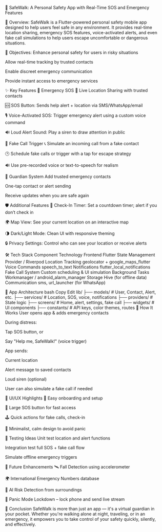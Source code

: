 🚨 SafeWalk: A Personal Safety App with Real-Time SOS and Emergency Features

📘 Overview:
SafeWalk is a Flutter-powered personal safety mobile app designed to help users feel safe in any environment. It provides real-time location sharing, emergency SOS features, voice-activated alerts, and even fake call simulations to help users escape uncomfortable or dangerous situations.

🎯 Objectives:
Enhance personal safety for users in risky situations

Allow real-time tracking by trusted contacts

Enable discreet emergency communication

Provide instant access to emergency services

✨ Key Features
🔴 Emergency SOS
📍 Live Location Sharing with trusted contacts

🆘 SOS Button: Sends help alert + location via SMS/WhatsApp/email

🎙️ Voice-Activated SOS: Trigger emergency alert using a custom voice command

🔊 Loud Alert Sound: Play a siren to draw attention in public

📱 Fake Call Trigger
📞 Simulate an incoming call from a fake contact

🕒 Schedule fake calls or trigger with a tap for escape strategy

🔊 Use pre-recorded voice or text-to-speech for realism

👥 Guardian System
Add trusted emergency contacts

One-tap contact or alert sending

Receive updates when you are safe again

🛡️ Additional Features
📅 Check-In Timer: Set a countdown timer; alert if you don’t check in

🌍 Map View: See your current location on an interactive map

🌗 Dark/Light Mode: Clean UI with responsive theming

🔒 Privacy Settings: Control who can see your location or receive alerts

🛠️ Tech Stack
Component	Technology
Frontend	Flutter
State Management	Provider / Riverpod
Location Tracking	geolocator + google_maps_flutter
Voice Commands	speech_to_text
Notifications	flutter_local_notifications
Fake Call System	Custom scheduling & UI simulation
Background Tasks	Workmanager / android_alarm_manager
Storage	Hive (for offline data)
Communication	sms, url_launcher (for WhatsApp)

🧱 App Architecture
bash
Copy
Edit
lib/
├── models/              # User, Contact, Alert, etc.
├── services/            # Location, SOS, voice, notifications
├── providers/           # State logic
├── screens/             # Home, alert, settings, fake call
├── widgets/             # UI components
├── constants/           # API keys, color themes, routes
📲 How It Works
User opens app & adds emergency contacts

During distress:

Tap SOS button, or

Say "Help me, SafeWalk!" (voice trigger)

App sends:

Current location

Alert message to saved contacts

Loud siren (optional)

User can also simulate a fake call if needed

📱 UI/UX Highlights
👋 Easy onboarding and setup

🔴 Large SOS button for fast access

🕹️ Quick actions for fake calls, check-in

🧘 Minimalist, calm design to avoid panic

🧪 Testing Ideas
Unit test location and alert functions

Integration test full SOS + fake call flow

Simulate offline emergency triggers

🧠 Future Enhancements
🛰️ Fall Detection using accelerometer

🌍 International Emergency Numbers database

🧠 AI Risk Detection from surroundings

🔐 Panic Mode Lockdown – lock phone and send live stream

🏁 Conclusion
SafeWalk is more than just an app — it's a virtual guardian in your pocket. Whether you're walking alone at night, traveling, or in an emergency, it empowers you to take control of your safety quickly, silently, and effectively.

